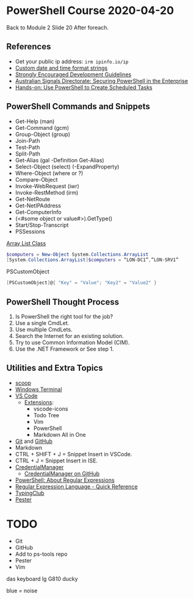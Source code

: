# PowerShell Course 2020-04-20

Back to Module 2 Slide 20 After foreach.

## References

* Get your public ip address: `irm ipinfo.io/ip`
* [Custom date and time format strings](https://docs.microsoft.com/en-us/dotnet/standard/base-types/custom-date-and-time-format-strings?view=netframework-4.8)
* [Strongly Encouraged Development Guidelines](https://docs.microsoft.com/en-us/powershell/scripting/developer/cmdlet/strongly-encouraged-development-guidelines?view=powershell-7)
* [Australian Signals Directorate: Securing PowerShell in the Enterprise](https://www.cyber.gov.au/publications/securing-powershell-in-the-enterprise)
* [Hands-on: Use PowerShell to Create Scheduled Tasks](https://devblogs.microsoft.com/scripting/use-powershell-to-create-scheduled-tasks/)

## PowerShell Commands and Snippets

* Get-Help (man)
* Get-Command (gcm)
* Group-Object (group)
* Join-Path 
* Test-Path
* Split-Path
* Get-Alias (gal -Definition Get-Alias)
* Select-Object (select) (-ExpandProperty)
* Where-Object (where or ?)
* Compare-Object
* Invoke-WebRequest (iwr)
* Invoke-RestMethod (irm)
* Get-NetRoute
* Get-NetIPAddress
* Get-ComputerInfo
* (<#some object or value#>).GetType()
* Start/Stop-Transcript
* PSSessions


[Array List Class](https://docs.microsoft.com/en-us/dotnet/api/system.collections.arraylist)

```powershell
$computers = New-Object System.Collections.ArrayList
[System.Collections.ArrayList]$computers = “LON-DC1”,”LON-SRV1”
```

PSCustomObject

```powershell
[PSCustomObject]@{ "Key" = "Value"; "Key2" = "Value2" }
```

## PowerShell Thought Process

1. Is PowerShell the right tool for the job?
1. Use a single CmdLet.
1. Use multiple CmdLets.
1. Search the Internet for an existing solution.
1. Try to use Common Information Model (CIM).
1. Use the .NET Framework or See step 1.

## Utilities and Extra Topics

* [scoop](https://scoop.sh/)
* [Windows Terminal](https://github.com/microsoft/terminal)
* [VS Code](https://code.visualstudio.com/)
  * [Extensions](https://marketplace.visualstudio.com/vscode):
    * vscode-icons
    * Todo Tree
    * Vim
    * PowerShell
    * Markdown All in One
* [Git](https://git-scm.com/) and [GitHub](https://github.com/)
* Markdown
* CTRL + SHIFT + J = Snippet Insert in VSCode.
* CTRL + J = Snippet Insert in ISE.
* [CredentialManager](https://www.powershellgallery.com/packages/CredentialManager/2.0)
  * [CredentialManager on GitHub](https://github.com/davotronic5000/PowerShell_Credential_Manager)
* [PowerShell: About Regular Expressions](https://docs.microsoft.com/en-us/powershell/module/microsoft.powershell.core/about/about_regular_expressions?view=powershell-7)
* [Regular Expression Language - Quick Reference](https://docs.microsoft.com/en-us/dotnet/standard/base-types/regular-expression-language-quick-reference)
* [TypingClub](https://www.typingclub.com/)
* [Pester](https://github.com/Pester/Pester)

# TODO

* Git
* GitHub
* Add to ps-tools repo
* Pester
* Vim

das keyboard
lg G810
ducky

blue = noise

